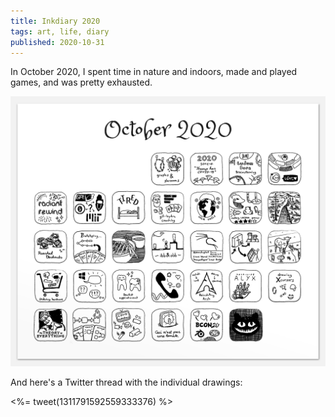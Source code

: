 ```yaml
---
title: Inkdiary 2020
tags: art, life, diary
published: 2020-10-31
---
```


In October 2020, I spent time in nature and indoors, made and played games, and was pretty exhausted.

[![](inkdiary-2020.png)](inkdiary-2020.png)

And here's a Twitter thread with the individual drawings:

<%= tweet(1311791592559333376) %>

